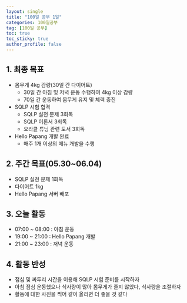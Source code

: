 ```yaml
---
layout: single
title: "100일 공부 1일"
categories: 100일공부
tag: [100일 공부]
toc: true
toc_sticky: true
author_profile: false
---
```


## 1. 최종 목표

* 몸무게 4kg 감량(30일 간 다이어트)
  * 30일 간 아침 및 저녁 운동 수행하여 4kg 이상 감량
  * 70일 간 운동하여 몸무게 유지 및 체력 증진
* SQLP 시험 합격
  * SQLP 실전 문제 3회독
  * SQLP 이론서 3회독
  * 오라클 튜닝 관련 도서 3회독
* Hello Papang 개발 완료
  * 매주 1개 이상의 메뉴 개발을 수행



##  2. 주간 목표(05.30~06.04)

* SQLP 실전 문제 1회독
* 다이어트 1kg
* Hello Papang 서버 배포



## 3. 오늘 활동

* 07:00 ~ 08:00 : 아침 운동
* 19:00 ~ 21:00 : Hello Papang 개발
* 21:00 ~ 23:00 : 저녁 운동



## 4. 활동 반성

* 점심 및 짜투리 시간을 이용해 SQLP 시험 준비를 시작하자
* 아침 점심 운동했으나 식사량이 많아 몸무게가 줄지 않았다, 식사량을 조절하자
* 활동에 대한 사진을 찍어 같이 올리면 더 좋을 것 같다
